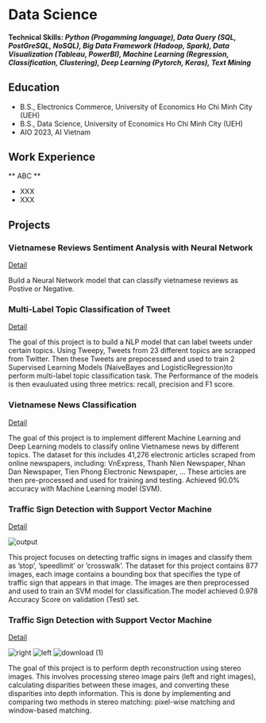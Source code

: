 # Data Science 

#### Technical Skills: *Python (Progamming language), Data Query (SQL, PostGreSQL, NoSQL), Big Data Framework (Hadoop, Spark), Data Visualization (Tableau, PowerBI), Machine Learning (Regression, Classification, Clustering), Deep Learning (Pytorch, Keras), Text Mining*

## Education			        		
- B.S., Electronics Commerce, University of Economics Ho Chi Minh City (UEH)
- B.S., Data Science, University of Economics Ho Chi Minh City (UEH)
- AIO 2023, AI Vietnam

## Work Experience
** ABC **
- XXX
- XXX

## Projects
### Vietnamese Reviews Sentiment Analysis with Neural Network
[Detail](https://github.com/minhnhat2001vt/Vietnamese-Reviews-Sentiment-Analysis-using-NN)

Build a Neural Network model that can classify vietnamese reviews as Postive or Negative.

### Multi-Label Topic Classification of Tweet
[Detail](https://github.com/minhnhat2001vt/Multi-Label-Topic-Classification-of-Tweet)

The goal of this project is to build a NLP model that can label tweets under certain topics. Using Tweepy, Tweets from 23 different topics are scrapped from Twitter. Then these Tweets are prepocessed and used to train 2 Supervised Learning Models (NaiveBayes and LogisticRegression)to perform multi-label topic classification task. The Performance of the models is then evauluated using three metrics: recall, precision and F1 score.

### Vietnamese News Classification
[Detail](https://github.com/minhnhat2001vt/Multi-Label-Topic-Classification-of-Tweet)

The goal of this project is to implement different Machine Learning and Deep Learning models to classify online Vietnamese news by different topics. The dataset for this includes 41,276 electronic articles scraped from online newspapers, including: VnExpress, Thanh Nien Newspaper, Nhan Dan Newspaper, Tien Phong Electronic Newspaper, ... These articles are then pre-processed and used for training and testing. Achieved 90.0% accuracy with Machine Learning model (SVM).

### Traffic Sign Detection with Support Vector Machine
[Detail](https://github.com/minhnhat2001vt/Traffic-Sign-Detection-with-SVM)

![output](https://github.com/minhnhat2001vt/Portfolio/assets/76255300/ff6b9d87-d53d-48c9-a92c-252fb6c95785)



This project focuses on detecting traffic signs in images and classify them as ’stop’, ’speedlimit’ or ’crosswalk’. The dataset for this project contains 877 images, each image contains a bounding box that specifies the type of traffic sign that appears in that image. The images are then preprocessed and used to train an SVM model for classification.The model achieved 0.978 Accuracy Score on validation (Test) set.

### Traffic Sign Detection with Support Vector Machine
[Detail](https://github.com/minhnhat2001vt/Depth-information-reconsstruction/tree/main)

![right](https://github.com/minhnhat2001vt/Portfolio/assets/76255300/e0e44ad1-bfc6-4ac0-a5b1-310e3679f7d4)
![left](https://github.com/minhnhat2001vt/Portfolio/assets/76255300/0864813d-3b94-46fb-b70c-82e7e9283f06)
![download (1)](https://github.com/minhnhat2001vt/Portfolio/assets/76255300/0abb82a8-da3d-467e-9360-5d6530174f5e)


The goal of this project is to perform depth reconstruction using stereo images. This involves processing stereo image pairs (left and right images), calculating disparities between these images, and converting these disparities into depth information. This is done by implementing and comparing two methods in stereo matching: pixel-wise matching and window-based matching.
